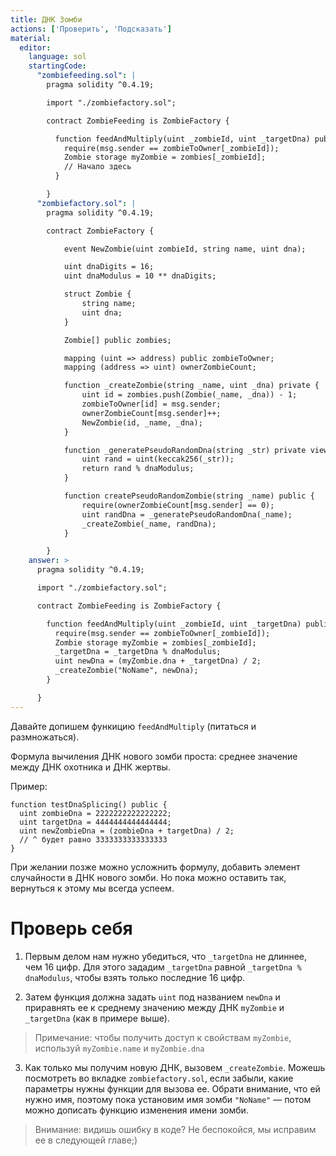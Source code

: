 ```yaml
---
title: ДНК Зомби 
actions: ['Проверить', 'Подсказать']
material:
  editor:
    language: sol
    startingCode:
      "zombiefeeding.sol": |
        pragma solidity ^0.4.19;

        import "./zombiefactory.sol";

        contract ZombieFeeding is ZombieFactory {

          function feedAndMultiply(uint _zombieId, uint _targetDna) public {
            require(msg.sender == zombieToOwner[_zombieId]);
            Zombie storage myZombie = zombies[_zombieId];
            // Начало здесь
          }

        }
      "zombiefactory.sol": |
        pragma solidity ^0.4.19;

        contract ZombieFactory {

            event NewZombie(uint zombieId, string name, uint dna);

            uint dnaDigits = 16;
            uint dnaModulus = 10 ** dnaDigits;

            struct Zombie {
                string name;
                uint dna;
            }

            Zombie[] public zombies;

            mapping (uint => address) public zombieToOwner;
            mapping (address => uint) ownerZombieCount;

            function _createZombie(string _name, uint _dna) private {
                uint id = zombies.push(Zombie(_name, _dna)) - 1;
                zombieToOwner[id] = msg.sender;
                ownerZombieCount[msg.sender]++;
                NewZombie(id, _name, _dna);
            }

            function _generatePseudoRandomDna(string _str) private view returns (uint) {
                uint rand = uint(keccak256(_str));
                return rand % dnaModulus;
            }

            function createPseudoRandomZombie(string _name) public {
                require(ownerZombieCount[msg.sender] == 0);
                uint randDna = _generatePseudoRandomDna(_name);
                _createZombie(_name, randDna);
            }

        }
    answer: >
      pragma solidity ^0.4.19;

      import "./zombiefactory.sol";

      contract ZombieFeeding is ZombieFactory {

        function feedAndMultiply(uint _zombieId, uint _targetDna) public {
          require(msg.sender == zombieToOwner[_zombieId]);
          Zombie storage myZombie = zombies[_zombieId];
          _targetDna = _targetDna % dnaModulus;
          uint newDna = (myZombie.dna + _targetDna) / 2;
          _createZombie("NoName", newDna);
        }

      }
---
```


Давайте допишем функицию `feedAndMultiply` (питаться и размножаться).

Формула вычиления ДНК нового зомби проста: среднее значение между ДНК охотника и ДНК жертвы.

Пример:

```
function testDnaSplicing() public {
  uint zombieDna = 2222222222222222;
  uint targetDna = 4444444444444444;
  uint newZombieDna = (zombieDna + targetDna) / 2;
  // ^ будет равно 3333333333333333
}
```

При желании позже можно усложнить формулу, добавить элемент случайности в ДНК нового зомби. Но пока можно оставить так, вернуться к этому мы всегда успеем.

# Проверь себя

1. Первым делом нам нужно убедиться, что `_targetDna` не длиннее, чем 16 цифр. Для этого зададим `_targetDna` равной `_targetDna % dnaModulus`, чтобы взять только последние 16 цифр.  

2. Затем функция должна задать `uint` под названием `newDna` и приравнять ее к среднему значению между ДНК `myZombie` и `_targetDna` (как в примере выше). 

  > Примечание: чтобы получить доступ к свойствам `myZombie`, используй `myZombie.name` и `myZombie.dna`

3. Как только мы получим новую ДНК, вызовем `_createZombie`. Можешь посмотреть во вкладке `zombiefactory.sol`, если забыли, какие параметры нужны функции для вызова ее. Обрати внимание, что ей нужно имя, поэтому пока установим имя зомби `"NoName"` — потом можно дописать функцию изменения имени зомби.

> Внимание: видишь ошибку в коде? Не беспокойся, мы исправим ее в следующей главе;) 
